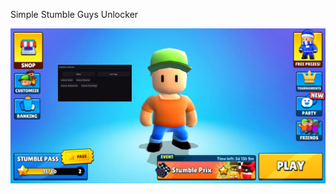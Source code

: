 Simple Stumble Guys Unlocker

![Preview:](https://raw.githubusercontent.com/KevinDerEchte/Library/main/sUnlocker/Unlocker.png?token=GHSAT0AAAAAAB7THYU4TZYYYF3K2GGLE7SSZA6KTGQ)
